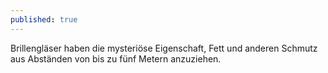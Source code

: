 ```yaml
---
published: true
---
```


<p>Brillengläser haben die mysteriöse Eigenschaft, Fett und anderen Schmutz aus Abständen von bis zu fünf Metern anzuziehen.</p>


